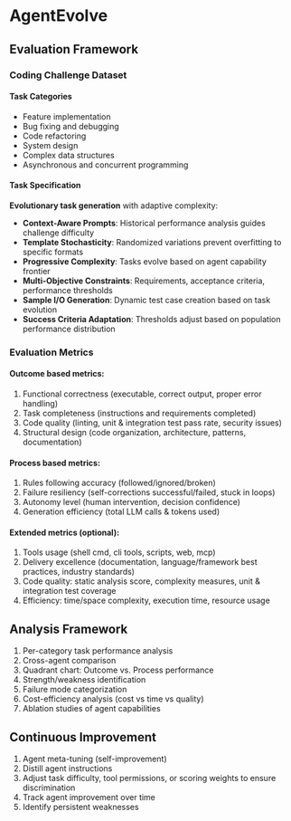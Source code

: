 # AgentEvolve
## Evaluation Framework
### Coding Challenge Dataset
#### Task Categories
- Feature implementation
- Bug fixing and debugging
- Code refactoring
- System design
- Complex data structures
- Asynchronous and concurrent programming
#### Task Specification
**Evolutionary task generation** with adaptive complexity:
- **Context-Aware Prompts**: Historical performance analysis guides challenge difficulty
- **Template Stochasticity**: Randomized variations prevent overfitting to specific formats
- **Progressive Complexity**: Tasks evolve based on agent capability frontier
- **Multi-Objective Constraints**: Requirements, acceptance criteria, performance thresholds
- **Sample I/O Generation**: Dynamic test case creation based on task evolution
- **Success Criteria Adaptation**: Thresholds adjust based on population performance distribution

### Evaluation Metrics
#### Outcome based metrics:
1) Functional correctness (executable, correct output, proper error handling)
2) Task completeness (instructions and requirements completed)
3) Code quality (linting, unit & integration test pass rate, security issues)
4) Structural design (code organization, architecture, patterns, documentation)

#### Process based metrics:
1) Rules following accuracy (followed/ignored/broken)
2) Failure resiliency (self-corrections successful/failed, stuck in loops)
3) Autonomy level (human intervention, decision confidence)
4) Generation efficiency (total LLM calls & tokens used)

#### Extended metrics (optional):
1) Tools usage (shell cmd, cli tools, scripts, web, mcp)
2) Delivery excellence (documentation, language/framework best practices, industry standards)
3) Code quality: static analysis score, complexity measures, unit & integration test coverage
4) Efficiency: time/space complexity, execution time, resource usage

## Analysis Framework
1) Per-category task performance analysis
2) Cross-agent comparison
3) Quadrant chart: Outcome vs. Process performance
4) Strength/weakness identification
5) Failure mode categorization
6) Cost-efficiency analysis (cost vs time vs quality)
7) Ablation studies of agent capabilities

## Continuous Improvement
1) Agent meta-tuning (self-improvement)
2) Distill agent instructions
3) Adjust task difficulty, tool permissions, or scoring weights to ensure discrimination
4) Track agent improvement over time
5) Identify persistent weaknesses
